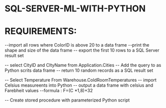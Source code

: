 # SQL-SERVER-ML-WITH-PYTHON


# REQUIREMENTS:

--import all rows where ColorID is above 20 to a data frame
--print the shape and size of the data frame
-- export the first 10 rows to a SQL Server result set


-- select CityID and CItyName from Application.Cities
-- Add the query to as Python scrits data frame
-- return 10 random records as a SQL result set


-- Select Temperature From Warehouse.ColdRoomTemperatures
-- import Celsius measureents into Python
-- output a data frame with celsius and Farebheit values
--formula : F=(C *1,8)+32


-- Create stored procedure with parameterized Python script


